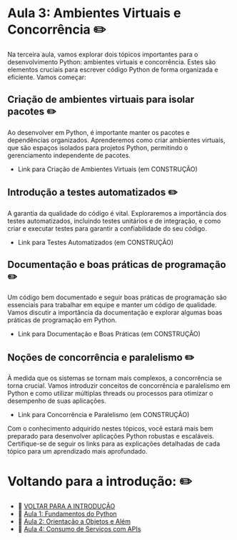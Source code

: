 
# Aula 3: Ambientes Virtuais e Concorrência :pencil2:
Na terceira aula, vamos explorar dois tópicos importantes para o desenvolvimento Python: ambientes virtuais e concorrência. Estes são elementos cruciais para escrever código Python de forma organizada e eficiente. Vamos começar:

## Criação de ambientes virtuais para isolar pacotes :pencil2:
Ao desenvolver em Python, é importante manter os pacotes e dependências organizados. Aprenderemos como criar ambientes virtuais, que são espaços isolados para projetos Python, permitindo o gerenciamento independente de pacotes.

 - Link para Criação de Ambientes Virtuais (em CONSTRUÇÃO)

## Introdução a testes automatizados :pencil2:
A garantia da qualidade do código é vital. Exploraremos a importância dos testes automatizados, incluindo testes unitários e de integração, e como criar e executar testes para garantir a confiabilidade do seu código.

- Link para Testes Automatizados (em CONSTRUÇÃO)

## Documentação e boas práticas de programação :pencil2:
Um código bem documentado e seguir boas práticas de programação são essenciais para trabalhar em equipe e manter um código de qualidade. Vamos discutir a importância da documentação e explorar algumas boas práticas de programação em Python.

- Link para Documentação e Boas Práticas (em CONSTRUÇÃO)

## Noções de concorrência e paralelismo :pencil2:
À medida que os sistemas se tornam mais complexos, a concorrência se torna crucial. Vamos introduzir conceitos de concorrência e paralelismo em Python e como utilizar múltiplas threads ou processos para otimizar o desempenho de suas aplicações.

- Link para Concorrência e Paralelismo (em CONSTRUÇÃO)

Com o conhecimento adquirido nestes tópicos, você estará mais bem preparado para desenvolver aplicações Python robustas e escaláveis. Certifique-se de seguir os links para as explicações detalhadas de cada tópico para um aprendizado mais aprofundado.

# Voltando para a introdução: :pencil2:

- :link: [VOLTAR PARA A INTRODUÇÃO](../README.md)
- :link: [Aula 1: Fundamentos do Python](../Aula_1/_Aula_1.md)
- :link: [Aula 2: Orientação a Objetos e Além](../Aula_2/_Aula_2.md)
- :link: [Aula 4: Consumo de Serviços com APIs](../Aula_4/_Aula_4.md)